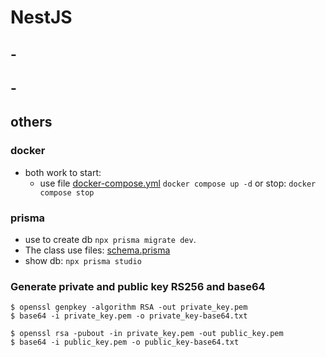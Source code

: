 # NestJS

## -

## -

## others

### docker

* both work to start:
    * use file [docker-compose.yml](docker-compose.yml) ``docker compose up -d`` or stop: `docker compose stop`

### prisma

* use to create db ``npx prisma migrate dev``.
* The class use files: [schema.prisma](prisma%2Fschema.prisma)
* show db: ``npx prisma studio``

### Generate private and public key RS256 and base64

```
$ openssl genpkey -algorithm RSA -out private_key.pem
$ base64 -i private_key.pem -o private_key-base64.txt
```

```
$ openssl rsa -pubout -in private_key.pem -out public_key.pem
$ base64 -i public_key.pem -o public_key-base64.txt
```
